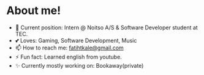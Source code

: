 # About me! 
- 👤 Current position: Intern @ Noitso A/S & Software Developer student at TEC.
- 💕 Loves: Gaming, Software Development, Music
- 📫 How to reach me: fatihtkale@gmail.com
- ⚡ Fun fact: Learned english from youtube.
- ✨ Currently mostly working on: Bookaway(private)
